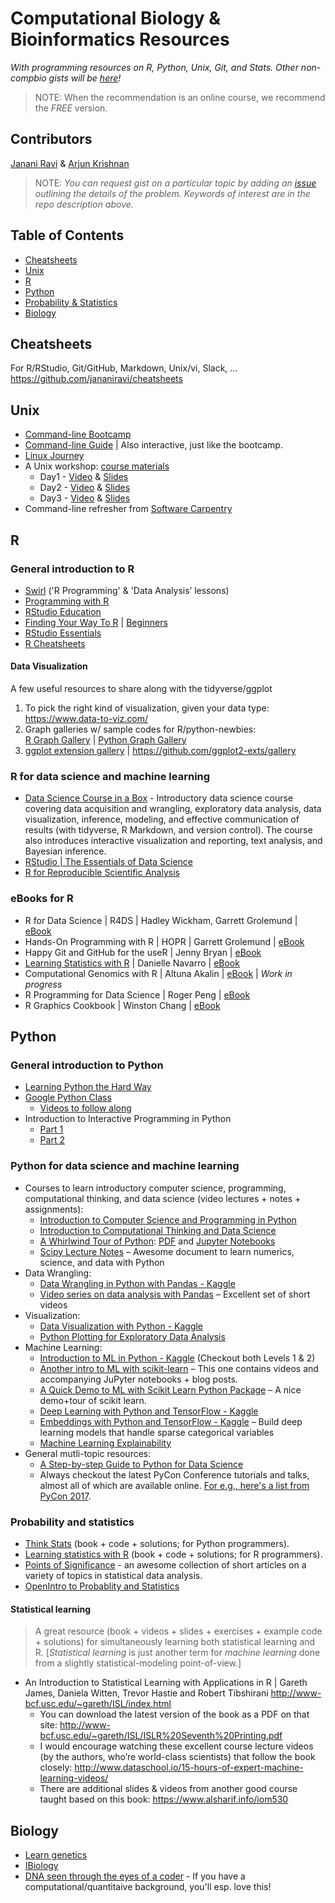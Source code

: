 # Computational Biology & Bioinformatics Resources
_With programming resources on R, Python, Unix, Git, and Stats._
_Other non-compbio gists will be [here](https://gist.github.com/jananiravi)!_
> NOTE: When the recommendation is an online course, we recommend the *FREE* version.

## Contributors
[Janani Ravi](https://github.com/jananiravi) & [Arjun Krishnan](https://github.com/krishnanlab)

> NOTE: _You can request gist on a particular topic by adding an [issue](https://github.com/jananiravi/compbio-gists/issues) outlining the details of the problem. Keywords of interest are in the repo description above._

## Table of Contents
* [Cheatsheets](#cheatsheets)
* [Unix](#unix)
* [R](#r)
* [Python](#python)
* [Probability & Statistics](#probability-and-statistics)
* [Biology](#biology)

## Cheatsheets
For R/RStudio, Git/GitHub, Markdown, Unix/vi, Slack, … <br>
https://github.com/jananiravi/cheatsheets 

## Unix
* [Command-line Bootcamp](http://rik.smith-unna.com/command_line_bootcamp/)
* [Command-line Guide](http://commandline.guide/) | Also interactive, just like the bootcamp.
* [Linux Journey](https://linuxjourney.com)
* A Unix workshop: [course materials](https://www.dropbox.com/s/1ltlyhtdbccymep/w1-files.zip?dl=0)
    * Day1 - [Video](https://www.youtube.com/watch?v=liC5uM8czyo) & [Slides](https://www.dropbox.com/s/ggv7ijwateim7zt/day1_Unix.pdf?dl=0)
    * Day2 - [Video](https://www.youtube.com/watch?v=ArbOG6YpakU) & [Slides](https://www.dropbox.com/s/xorsuvk1cugiyw8/day2_Unix.pdf?dl=0)
    * Day3 - [Video](https://www.youtube.com/watch?v=PHmfgIuOMFQ) & [Slides](https://www.dropbox.com/s/88wu7svvfur8upw/day3_Unix.pdf?dl=0)
* Command-line refresher from [Software Carpentry](http://swcarpentry.github.io/shell-novice/)

## R
### General introduction to R
* [Swirl](http://swirlstats.com) ('R Programming' & 'Data Analysis’ lessons)
* [Programming with R](http://swcarpentry.github.io/r-novice-inflammation/)
* [RStudio Education](https://education.rstudio.com/)
* [Finding Your Way To R](https://education.rstudio.com/learn/) | [Beginners](https://education.rstudio.com/learn/beginner/)
* [RStudio Essentials](https://resources.rstudio.com/)
* [R Cheatsheets](https://www.rstudio.com/resources/cheatsheets/)

#### Data Visualization
A few useful resources to share along with the tidyverse/ggplot
1. To pick the right kind of visualization, given your data type:
https://www.data-to-viz.com/ 
2. Graph galleries w/ sample codes for R/python-newbies: <br>
[R Graph Gallery](https://www.r-graph-gallery.com/) | [Python Graph Gallery](https://python-graph-gallery.com/)
3. [ggplot extension gallery](https://exts.ggplot2.tidyverse.org/gallery/) | https://github.com/ggplot2-exts/gallery 

### R for data science and machine learning
* [Data Science Course in a Box](https://datasciencebox.org/) - Introductory data science course covering data acquisition and wrangling, exploratory data analysis, data visualization, inference, modeling, and effective communication of results (with tidyverse, R Markdown, and version control). The course also introduces interactive visualization and reporting, text analysis, and Bayesian inference.
* [RStudio | The Essentials of Data Science](https://resources.rstudio.com/the-essentials-of-data-science)
* [R for Reproducible Scientific Analysis](http://swcarpentry.github.io/r-novice-gapminder/)

### eBooks for R
* R for Data Science | R4DS | Hadley Wickham, Garrett Grolemund |
[eBook](https://r4ds.had.co.nz/)
* Hands-On Programming with R | HOPR | Garrett Grolemund |
[eBook](https://rstudio-education.github.io/hopr/)
* Happy Git and GitHub for the useR | Jenny Bryan |
[eBook](https://happygitwithr.com/)
* [Learning Statistics with R](https://learningstatisticswithr.com/) | Danielle Navarro |
[eBook](https://learningstatisticswithr.com/book/)
* Computational Genomics with R | Altuna Akalin |
[eBook](http://compgenomr.github.io/book/) | _Work in progress_
* R Programming for Data Science | Roger Peng |
[eBook](https://leanpub.com/rprogramming)
* R Graphics Cookbook | Winston Chang |
[eBook](https://r-graphics.org/)

## Python

### General introduction to Python
* [Learning Python the Hard Way](https://learnpythonthehardway.org/book/)
* [Google Python Class](https://developers.google.com/edu/python/)
    * [Videos to follow along](https://www.youtube.com/playlist?list=PLfZeRfzhgQzTMgwFVezQbnpc1ck0I6CQl)
* Introduction to Interactive Programming in Python
    * [Part 1](https://www.coursera.org/learn/interactive-python-1)
    * [Part 2](https://www.coursera.org/learn/interactive-python-2)

### Python for data science and machine learning
* Courses to learn introductory computer science, programming, computational thinking, and data science  (video lectures + notes + assignments):
    * [Introduction to Computer Science and Programming in Python](https://ocw.mit.edu/courses/electrical-engineering-and-computer-science/6-0001-introduction-to-computer-science-and-programming-in-python-fall-2016/)
    * [Introduction to Computational Thinking and Data Science](https://ocw.mit.edu/courses/electrical-engineering-and-computer-science/6-0002-introduction-to-computational-thinking-and-data-science-fall-2016/)
    * [A Whirlwind Tour of Python](https://jakevdp.github.io/WhirlwindTourOfPython/): [PDF](http://www.oreilly.com/programming/free/files/a-whirlwind-tour-of-python.pdf) and [Jupyter Notebooks](https://github.com/jakevdp/WhirlwindTourOfPython)
    * [Scipy Lecture Notes](http://www.scipy-lectures.org/) – Awesome document to learn numerics, science, and data with Python
* Data Wrangling:
   * [Data Wrangling in Python with Pandas - Kaggle](https://www.kaggle.com/learn/pandas)
   * [Video series on data analysis with Pandas](https://www.dataschool.io/easier-data-analysis-with-pandas/) – Excellent set of short videos
* Visualization:
   * [Data Visualization with Python - Kaggle](https://www.kaggle.com/learn/data-visualisation)
   * [Python Plotting for Exploratory Data Analysis](http://pythonplot.com/)
* Machine Learning:
   * [Introduction to ML in Python - Kaggle](https://www.kaggle.com/learn/machine-learning) (Checkout both Levels 1 & 2)
   * [Another intro to ML with scikit-learn](https://www.dataschool.io/machine-learning-with-scikit-learn/) – This one contains videos and accompanying JuPyter notebooks + blog posts.
   * [A Quick Demo to ML with Scikit Learn Python Package](https://github.com/mmmayo13/scikit-learn-classifiers/blob/master/sklearn-classifiers-tutorial.ipynb) – A nice demo+tour of scikit learn.
   * [Deep Learning with Python and TensorFlow - Kaggle](https://www.kaggle.com/learn/deep-learning)
   * [Embeddings with Python and TensorFlow - Kaggle](https://www.kaggle.com/learn/embeddings) – Build deep learning models that handle sparse categorical variables
   * [Machine Learning Explainability](https://www.kaggle.com/learn/machine-learning-explainability)
* General mutli-topic resources:
   * [A Step-by-step Guide to Python for Data Science](http://www.dataschool.io/launch-your-data-science-career-with-python/)
   * Always checkout the latest PyCon Conference tutorials and talks, almost all of which are available online. [For e.g., here's a list from PyCon 2017](https://krishnanlab.slack.com/files/arjunkrish/F5MEK7GAK/Python_Videos_of_Interest_to_Lab).

### Probability and statistics
* [Think Stats](https://greenteapress.com/wp/think-stats-2e/) (book + code + solutions; for Python programmers).
* [Learning statistics with R](https://learningstatisticswithr.com/book/) (book + code + solutions; for R programmers).
* [Points of Significance](https://www.nature.com/collections/qghhqm/pointsofsignificance) - an awesome collection of short articles on a variety of topics in statistical data analysis.
* [OpenIntro to Probablity and Statistics](https://www.openintro.org/stat/textbook.php?stat_book=os)

#### Statistical learning
> A great resource (book + videos + slides + exercises + example code + solutions) for simultaneously learning both statistical learning and R. [_Statistical learning_ is just another term for _machine learning_ done from a slightly statistical-modeling point-of-view.]  
* An Introduction to Statistical Learning with Applications in R | Gareth James, Daniela Witten, Trevor Hastie and Robert Tibshirani
http://www-bcf.usc.edu/~gareth/ISL/index.html
    * You can download the latest version of the book as a PDF on that site: http://www-bcf.usc.edu/~gareth/ISL/ISLR%20Seventh%20Printing.pdf
    * I would encourage watching these excellent course lecture videos (by the authors, who’re world-class scientists) that follow the book closely: http://www.dataschool.io/15-hours-of-expert-machine-learning-videos/
    * There are additional slides & videos from another good course taught based on this book: https://www.alsharif.info/iom530

## Biology
* [Learn genetics](https://learn.genetics.utah.edu/)
* [IBiology](https://www.ibiology.org/biology-videos/)
* [DNA seen through the eyes of a coder](https://ds9a.nl/amazing-dna/) - If you have a computational/quantitaive background, you'll esp. love this!
